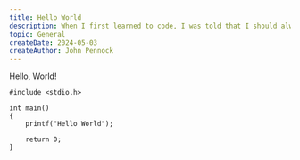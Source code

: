 ```yaml
---
title: Hello World
description: When I first learned to code, I was told that I should always write a 'Hello, World!' module first.
topic: General
createDate: 2024-05-03
createAuthor: John Pennock
---
```

Hello, World!

```
#include <stdio.h>

int main()
{
    printf("Hello World");

    return 0;
}
```

